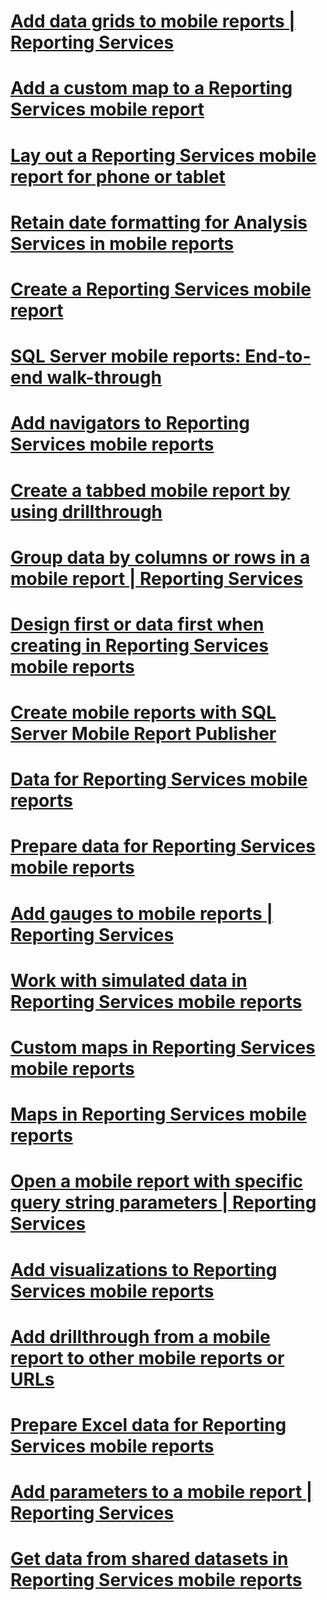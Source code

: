 # [Add data grids to mobile reports | Reporting Services](add-data-grids-to-mobile-reports-reporting-services.md)
# [Add a custom map to a Reporting Services mobile report](add-a-custom-map-to-a-reporting-services-mobile-report.md)
# [Lay out a Reporting Services mobile report for phone or tablet](lay-out-a-reporting-services-mobile-report-for-phone-or-tablet.md)
# [Retain date formatting for Analysis Services in mobile reports](retain-date-formatting-for-analysis-services-in-mobile-reports.md)
# [Create a Reporting Services mobile report](create-a-reporting-services-mobile-report.md)
# [SQL Server mobile reports: End-to-end walk-through](sql-server-mobile-reports-end-to-end-walk-through.md)
# [Add navigators to Reporting Services mobile reports](add-navigators-to-reporting-services-mobile-reports.md)
# [Create a tabbed mobile report by using drillthrough](create-a-tabbed-mobile-report-by-using-drillthrough.md)
# [Group data by columns or rows in a mobile report | Reporting Services](group-data-by-columns-or-rows-in-a-mobile-report-reporting-services.md)
# [Design first or data first when creating in Reporting Services mobile reports](design-first-or-data-first-when-creating-in-reporting-services-mobile-reports.md)
# [Create mobile reports with SQL Server Mobile Report Publisher](create-mobile-reports-with-sql-server-mobile-report-publisher.md)
# [Data for Reporting Services mobile reports](data-for-reporting-services-mobile-reports.md)
# [Prepare data for Reporting Services mobile reports](prepare-data-for-reporting-services-mobile-reports.md)
# [Add gauges to mobile reports | Reporting Services](add-gauges-to-mobile-reports-reporting-services.md)
# [Work with simulated data in Reporting Services mobile reports](work-with-simulated-data-in-reporting-services-mobile-reports.md)
# [Custom maps in Reporting Services mobile reports](custom-maps-in-reporting-services-mobile-reports.md)
# [Maps in Reporting Services mobile reports](maps-in-reporting-services-mobile-reports.md)
# [Open a mobile report with specific query string parameters | Reporting Services](open-a-mobile-report-with-specific-query-string-parameters-reporting-services.md)
# [Add visualizations to Reporting Services mobile reports](add-visualizations-to-reporting-services-mobile-reports.md)
# [Add drillthrough from a mobile report to other mobile reports or URLs](add-drillthrough-from-a-mobile-report-to-other-mobile-reports-or-urls.md)
# [Prepare Excel data for Reporting Services mobile reports](prepare-excel-data-for-reporting-services-mobile-reports.md)
# [Add parameters to a mobile report | Reporting Services](add-parameters-to-a-mobile-report-reporting-services.md)
# [Get data from shared datasets in Reporting Services mobile reports](get-data-from-shared-datasets-in-reporting-services-mobile-reports.md)
